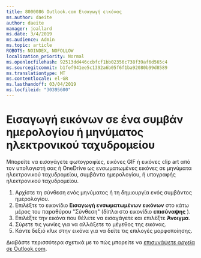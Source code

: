 ```yaml
---
title: 8000086 Outlook.com Εισαγωγή εικόνας
ms.author: daeite
author: daeite
manager: joallard
ms.date: 3/4/2019
ms.audience: Admin
ms.topic: article
ROBOTS: NOINDEX, NOFOLLOW
localization_priority: Normal
ms.openlocfilehash: 92513dd446ccbfcf1bb02356c738f39af6d565c4
ms.sourcegitcommit: b1fef941ee5c1392a6b05f6f1ba92080b99d8589
ms.translationtype: MT
ms.contentlocale: el-GR
ms.lasthandoff: 03/04/2019
ms.locfileid: "30395600"
---
```

# <a name="insert-pictures-in-an-email-message-or-calendar-event"></a>Εισαγωγή εικόνων σε ένα συμβάν ημερολογίου ή μηνύματος ηλεκτρονικού ταχυδρομείου

Μπορείτε να εισαγάγετε φωτογραφίες, εικόνες GIF ή εικόνες clip art από τον υπολογιστή σας ή OneDrive ως ενσωματωμένες εικόνες σε μηνύματα ηλεκτρονικού ταχυδρομείου, συμβάντα ημερολογίου, ή υπογραφής ηλεκτρονικού ταχυδρομείου.

1. Αρχίστε τη σύνθεση ενός μηνύματος ή τη δημιουργία ενός συμβάντος ημερολογίου.
2. Επιλέξτε το εικονίδιο **Εισαγωγή ενσωματωμένων εικόνων** στο κάτω μέρος του παραθύρου "Σύνθεση" (δίπλα στο εικονίδιο **επισύναψης** ).
3. Επιλέξτε την εικόνα που θέλετε να εισαγάγετε και επιλέξτε **Άνοιγμα**.
4. Σύρετε τις γωνίες για να αλλάξετε το μέγεθος της εικόνας.
5. Κάντε δεξιό κλικ στην εικόνα για να δείτε τις επιλογές μορφοποίησης.

Διαβάστε περισσότερα σχετικά με το πώς μπορείτε να [επισυνάψετε αρχεία σε Outlook.com](https://support.office.com/article/8d7c1ea7-4e5f-44ce-bb6e-c5fcc92ba9ab).